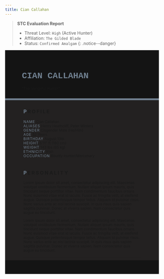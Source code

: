 ```yaml
---
title: Cian Callahan
---
```


> **STC Evaluation Report**
>- Threat Level: `High` (Active Hunter)
>- Affiliation: `The Gilded Blade`
>- Status: `Confirmed Amalgam`
{: .notice--danger}

<!---------
header names
----------->

<div class="row" style="background-color:#141414; padding-top:30px; padding-left: 55px; padding-right: 55px; padding-bottom: 25px">
    <h1 style="color:#708090; text-transform:uppercase; font-family:'Courier New'">Cian Callahan</h1>
    <small>"The Vengeful Hunter"</small>
</div>
<div style="background-color:#708090;padding:3px;"></div>
<div class="row" style="background-color:#232121; padding-top:5px; padding-left: 60px; padding-right: 60px; padding-bottom: 20px; overflow:auto; max-height:500px">

<!---------
profile
----------->

<h3 class="font-weight-bold" style="letter-spacing:3px; text-transform:uppercase">
    <span style="color:#708090;">P</span>rofile
</h3>

<small>
<span class="font-weight-bold" style="color:#708090;letter-spacing:1px; text-transform:uppercase">NAME</span> &#09;&#09;
  Cian Callahan<br>
<span class="font-weight-bold" style="color:#708090;letter-spacing:1px; text-transform:uppercase">ALIASES</span> &#09;&#09;
  Henry Heathcliff, Peter Winters<br>
<span class="font-weight-bold" style="color:#708090;letter-spacing:1px; text-transform:uppercase">GENDER</span> &#09;&#09;
  Cisgender Male (He/Him)<br>
<span class="font-weight-bold" style="color:#708090;letter-spacing:1px; text-transform:uppercase">AGE</span> &#09;&#09;
  52 Years<br>
<span class="font-weight-bold" style="color:#708090;letter-spacing:1px; text-transform:uppercase">BIRTHDAY</span> &#09;&#09;
  August 13th<br>
<span class="font-weight-bold" style="color:#708090;letter-spacing:1px; text-transform:uppercase">HEIGHT</span> &#09;&#09;
  5'11" ft (180 cm)<br>
<span class="font-weight-bold" style="color:#708090;letter-spacing:1px; text-transform:uppercase">WEIGHT</span> &#09;&#09;
  143 lbs (65 kg)<br>
<span class="font-weight-bold" style="color:#708090;letter-spacing:1px; text-transform:uppercase">ETHNICITY</span> &#09;&#09;
  Irish<br>
<span class="font-weight-bold" style="color:#708090;letter-spacing:1px; text-transform:uppercase">OCCUPATION</span> &#09;&#09;
  Bounty Hunter/Mercenary<br>
</small>

<hr class="w-100 my-5" style="border-color:#e6d7c5;opacity:.2;">

<!---------
personality
----------->
<h3 class="font-weight-bold" style="letter-spacing:3px; text-transform:uppercase">
    <span style="color:#708090;">P</span>ersonality
</h3>

<small>
<p>Lorem ipsum dolor sit amet, consectetur adipiscing elit. Maecenas volutpat vestibulum fermentum. Nullam aliquet ipsum mauris, quis tincidunt neque porttitor vitae. Nam condimentum faucibus ornare. Nunc euismod vitae erat id iaculis. Fusce ac fringilla velit, at eleifend augue. Quisque pellentesque tempor tellus. Aliquam id pulvinar risus. Nunc varius ante ac nisl lacinia suscipit. In quis risus quis sapien sagittis pulvinar. Donec at viverra sapien. Nam consectetur quis augue eu tincidunt.</p>

<p>Lorem ipsum dolor sit amet, consectetur adipiscing elit. Maecenas volutpat vestibulum fermentum. Nullam aliquet ipsum mauris, quis tincidunt neque porttitor vitae. Nam condimentum faucibus ornare. Nunc euismod vitae erat id iaculis. Fusce ac fringilla velit, at eleifend augue. Quisque pellentesque tempor tellus. Aliquam id pulvinar risus. Nunc varius ante ac nisl lacinia suscipit. In quis risus quis sapien sagittis pulvinar. Donec at viverra sapien. Nam consectetur quis augue eu tincidunt.</p>
</small>

<hr class="w-100 my-5" style="border-color:#e6d7c5;opacity:.2;">

<!---------
backstory
----------->
<h3 class="font-weight-bold" style="letter-spacing:3px; text-transform:uppercase">
    <span style="color:#708090;">B</span>ackstory
</h3>

<small>

<span class="font-weight-bold" style="color:#708090;letter-spacing:1px; text-transform:uppercase">RELATIONS</span> &#09;&#09;
    <ul><li>Jeremiah Whitlock, Partner. British. Deceased.</li>
    </ul>

<p><span class="font-weight-bold" style="color:#708090;letter-spacing:1px; text-transform:uppercase">CONTENT WARNING </span>Violence, Deaths, and Criminal Activity</p>

<ul>
    <li>content</li>
    <li>content</li>
    <li>content</li>
</ul>
</small>

<hr class="w-100 my-5" style="border-color:#e6d7c5;opacity:.2;">


<!---------
trivia
----------->

<h3 class="font-weight-bold" style="letter-spacing:3px; text-transform:uppercase">
    <span style="color:#708090;">T</span>rivia
</h3>

<small>
<span class="font-weight-bold" style="color:#708090;letter-spacing:1px; text-transform:uppercase">INSPIRATION</span> &#09;&#09;
    <ul>
        <li>Miguel O'Hara (Into the Spiderverse)</li>
        <li>Rupert "Cliff" Clip (Arknights)</li>
        <li>Joel Miller (The Last of Us)</li>
    </ul>
<span class="font-weight-bold" style="color:#708090;letter-spacing:1px; text-transform:uppercase">VOICE CLAIM</span> &#09;&#09;
    <a href="https://www.youtube.com/watch?v=uYhJOxKDSYY">Steve Downes</a><br>
<span class="font-weight-bold" style="color:#708090;letter-spacing:1px; text-transform:uppercase">THEME SONG</span> &#09;&#09;
    <a href="https://www.youtube.com/watch?v=8RcYIyEgvvY">The Survivor, The Winner</a><br>
<span class="font-weight-bold" style="color:#708090;letter-spacing:1px; text-transform:uppercase">MBTI TYPE</span> &#09;&#09;
    ISFJ (The Defender)<br>

<ul>
<li>Lorem ipsum dolor sit amet, consectetur adipiscing elit.</li>
<li>Lorem ipsum dolor sit amet, consectetur adipiscing elit.</li>
<li>Lorem ipsum dolor sit amet, consectetur adipiscing elit.</li>
<li>Lorem ipsum dolor sit amet, consectetur adipiscing elit.</li>
<li>Lorem ipsum dolor sit amet, consectetur adipiscing elit.</li>
</ul>
</small>

</div>
<div class="row" style="background-color:#141414; padding-top:20px; padding-left: 30px; padding-right: 30px; padding-bottom: 25px;">
    <div style="text-align: right; font-size: 16px"><a href="https://toyhou.se/11320894.-f2u-unity-v2"><i class="fa-solid fa-barcode"></i
  ></a></div>
</div>
